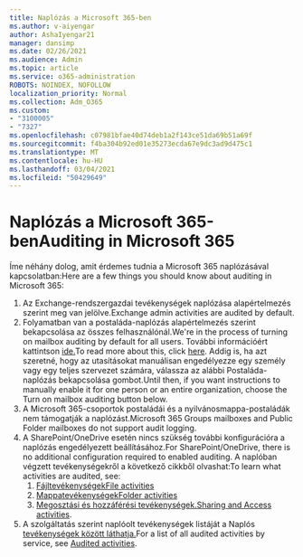 ```yaml
---
title: Naplózás a Microsoft 365-ben
ms.author: v-aiyengar
author: AshaIyengar21
manager: dansimp
ms.date: 02/26/2021
ms.audience: Admin
ms.topic: article
ms.service: o365-administration
ROBOTS: NOINDEX, NOFOLLOW
localization_priority: Normal
ms.collection: Adm_O365
ms.custom:
- "3100005"
- "7327"
ms.openlocfilehash: c07981bfae40d74deb1a2f143ce51da69b51a69f
ms.sourcegitcommit: f4ba304b92ed01e35273ecda67e9dc3ad9d475c1
ms.translationtype: MT
ms.contentlocale: hu-HU
ms.lasthandoff: 03/04/2021
ms.locfileid: "50429649"
---
```

# <a name="auditing-in-microsoft-365"></a><span data-ttu-id="d258d-102">Naplózás a Microsoft 365-ben</span><span class="sxs-lookup"><span data-stu-id="d258d-102">Auditing in Microsoft 365</span></span>

<span data-ttu-id="d258d-103">Íme néhány dolog, amit érdemes tudnia a Microsoft 365 naplózásával kapcsolatban:</span><span class="sxs-lookup"><span data-stu-id="d258d-103">Here are a few things you should know about auditing in Microsoft 365:</span></span>

1. <span data-ttu-id="d258d-104">Az Exchange-rendszergazdai tevékenységek naplózása alapértelmezés szerint meg van jelölve.</span><span class="sxs-lookup"><span data-stu-id="d258d-104">Exchange admin activities are audited by default.</span></span>
1. <span data-ttu-id="d258d-105">Folyamatban van a postaláda-naplózás alapértelmezés szerint bekapcsolása az összes felhasználónál.</span><span class="sxs-lookup"><span data-stu-id="d258d-105">We're in the process of turning on mailbox auditing by default for all users.</span></span> <span data-ttu-id="d258d-106">További információért kattintson [ide.](https://techcommunity.microsoft.com/t5/Security-Privacy-and-Compliance/Exchange-Mailbox-Auditing-will-be-enabled-by-default/ba-p/215171)</span><span class="sxs-lookup"><span data-stu-id="d258d-106">To read more about this, click [here](https://techcommunity.microsoft.com/t5/Security-Privacy-and-Compliance/Exchange-Mailbox-Auditing-will-be-enabled-by-default/ba-p/215171).</span></span> <span data-ttu-id="d258d-107">Addig is, ha azt szeretné, hogy az utasításokat manuálisan engedélyezze egy személy vagy egy teljes szervezet számára, válassza az alábbi Postaláda-naplózás bekapcsolása gombot.</span><span class="sxs-lookup"><span data-stu-id="d258d-107">Until then, if you want instructions to manually enable it for one person or an entire organization, choose the Turn on mailbox auditing button below.</span></span>
1. <span data-ttu-id="d258d-108">A Microsoft 365-csoportok postaládái és a nyilvánosmappa-postaládák nem támogatják a naplózást.</span><span class="sxs-lookup"><span data-stu-id="d258d-108">Microsoft 365 Groups mailboxes and Public Folder mailboxes do not support audit logging.</span></span>
1. <span data-ttu-id="d258d-109">A SharePoint/OneDrive esetén nincs szükség további konfigurációra a naplózás engedélyezett beállításához.</span><span class="sxs-lookup"><span data-stu-id="d258d-109">For SharePoint/OneDrive, there is no additional configuration required to enabled auditing.</span></span> <span data-ttu-id="d258d-110">A naplóban végzett tevékenységekről a következő cikkből olvashat:</span><span class="sxs-lookup"><span data-stu-id="d258d-110">To learn what activities are audited, see:</span></span>
    1. [<span data-ttu-id="d258d-111">Fájltevékenységek</span><span class="sxs-lookup"><span data-stu-id="d258d-111">File activities</span></span>](https://docs.microsoft.com/office365/securitycompliance/search-the-audit-log-in-security-and-compliance#file-and-page-activities)
    1. [<span data-ttu-id="d258d-112">Mappatevékenységek</span><span class="sxs-lookup"><span data-stu-id="d258d-112">Folder activities</span></span>](https://docs.microsoft.com/office365/securitycompliance/search-the-audit-log-in-security-and-compliance#folder-activities)
    1. <span data-ttu-id="d258d-113">[Megosztási és hozzáférési tevékenységek.](https://docs.microsoft.com/office365/securitycompliance/search-the-audit-log-in-security-and-compliance#sharing-and-access-request-activities)</span><span class="sxs-lookup"><span data-stu-id="d258d-113">[Sharing and Access activities](https://docs.microsoft.com/office365/securitycompliance/search-the-audit-log-in-security-and-compliance#sharing-and-access-request-activities).</span></span>
1. <span data-ttu-id="d258d-114">A szolgáltatás szerint naplóolt tevékenységek listáját a Naplós [tevékenységek között láthatja.](https://docs.microsoft.com/office365/securitycompliance/search-the-audit-log-in-security-and-compliance#audited-activities)</span><span class="sxs-lookup"><span data-stu-id="d258d-114">For a list of all audited activities by service, see [Audited activities](https://docs.microsoft.com/office365/securitycompliance/search-the-audit-log-in-security-and-compliance#audited-activities).</span></span>
